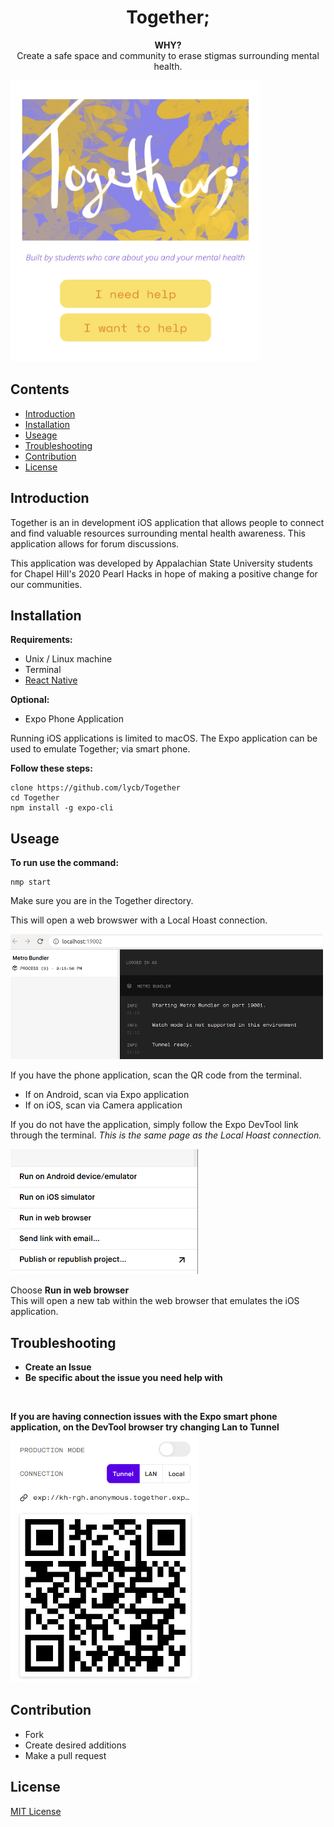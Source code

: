 <h1 align="center">
    Together;
</h1>

<p align="center">
  <strong>WHY?</strong><br>
  Create a safe space and community 
  to erase stigmas surrounding mental health.
</p>

<img src = "images/images/IMG_6521.jpg" height = "450" width = "400">


## Contents

- [Introduction](#introduction)
- [Installation](#installation)
- [Useage](#useage)
- [Troubleshooting](#troubleshooting)
- [Contribution](#contribution)
- [License](#license)

## Introduction
Together is an in development iOS application that allows people to connect and find
valuable resources surrounding mental health awareness. This application allows for forum discussions.

This application was developed by Appalachian State University students for Chapel Hill's 2020 Pearl Hacks in hope of making
a positive change for our communities. 

## Installation
<strong> Requirements: </strong><br>
<ul>
<li>Unix / Linux machine</li>
<li>Terminal</li>
<li>  
  <a href="https://reactnative.dev/">
    React Native
  </a> </li>
</ul>

<strong> Optional: </strong><br>
<ul>
<li> Expo Phone Application </li>
</ul>

Running iOS applications is limited to macOS. The Expo application can be used to emulate 
Together; via smart phone.

<strong> Follow these steps: </strong><br>
```
clone https://github.com/lycb/Together
cd Together
npm install -g expo-cli
```

## Useage

<strong> To run use the command: </strong><br>
```
nmp start
```
Make sure you are in the Together directory.

This will open a web browswer with a Local Hoast connection.

<img src = "images/images/Screenshot from 2020-04-12 21-16-53.png" width = "500" height = "200" >


If you have the phone application, scan the QR code from the terminal.
<ul>
<li>If on Android, scan via Expo application</li>
<li>If on iOS, scan via Camera application</li>
</ul>

If you do not have the application, simply follow the Expo DevTool link through the terminal.
*This is the same page as the Local Hoast connection.*

<img src = "images/images/Screenshot from 2020-04-12 21-27-57.png" width = "300" height = "200" >
 
Choose <strong> Run in web browser </strong><br>
This will open a new tab within the web browser that emulates the iOS application. 

## Troubleshooting
<strong>  <ul>
<li>Create an Issue</li>
<li>Be specific about the issue you need help with</li>
</ul></strong><br>

<strong>If you are having connection issues with the Expo smart phone application, on the DevTool browser try changing Lan to Tunnel</strong><br>
<img src = "images/images/Screenshot from 2020-04-02 23-38-44.png" width = "300" height = "400" >
## Contribution
<ul>
<li>Fork</li>
<li>Create desired additions</li>
<li>Make a pull request</li>
</ul>

## License
<!-- link below -->
[MIT License](https://github.com/gabiiiiiii/Together/blob/master/LICENSE) 
